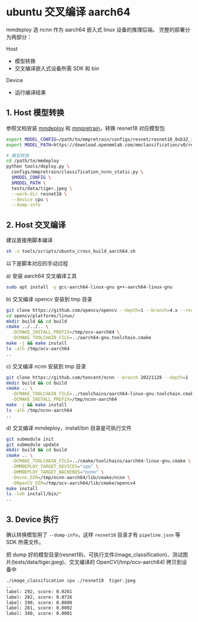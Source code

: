 # ubuntu 交叉编译 aarch64

mmdeploy 选 ncnn 作为 aarch64 嵌入式 linux 设备的推理后端。 完整的部署分为两部分：

Host

- 模型转换
- 交叉编译嵌入式设备所需 SDK 和 bin

Device

- 运行编译结果

## 1. Host 模型转换

参照文档安装 [mmdeploy](../01-how-to-build/) 和 [mmpretrain](https://github.com/open-mmlab/mmpretrain)，转换 resnet18 对应模型包

```bash
export MODEL_CONFIG=/path/to/mmpretrain/configs/resnet/resnet18_8xb32_in1k.py
export MODEL_PATH=https://download.openmmlab.com/mmclassification/v0/resnet/resnet18_8xb32_in1k_20210831-fbbb1da6.pth

# 模型转换
cd /path/to/mmdeploy
python tools/deploy.py \
  configs/mmpretrain/classification_ncnn_static.py \
  $MODEL_CONFIG \
  $MODEL_PATH \
  tests/data/tiger.jpeg \
  --work-dir resnet18 \
  --device cpu \
  --dump-info
```

## 2. Host 交叉编译

建议直接用脚本编译

```bash
sh -x tools/scripts/ubuntu_cross_build_aarch64.sh
```

以下是脚本对应的手动过程

a) 安装 aarch64 交叉编译工具

```bash
sudo apt install -y gcc-aarch64-linux-gnu g++-aarch64-linux-gnu
```

b) 交叉编译 opencv 安装到 tmp 目录

```bash
git clone https://github.com/opencv/opencv --depth=1 --branch=4.x --recursive
cd opencv/platforms/linux/
mkdir build && cd build
cmake ../../.. \
  -DCMAKE_INSTALL_PREFIX=/tmp/ocv-aarch64 \
  -DCMAKE_TOOLCHAIN_FILE=../aarch64-gnu.toolchain.cmake
make -j && make install
ls -alh /tmp/ocv-aarch64
..
```

c) 交叉编译 ncnn 安装到 tmp 目录

```bash
git clone https://github.com/tencent/ncnn --branch 20221128 --depth=1
mkdir build && cd build
cmake .. \
  -DCMAKE_TOOLCHAIN_FILE=../toolchains/aarch64-linux-gnu.toolchain.cmake \
  -DCMAKE_INSTALL_PREFIX=/tmp/ncnn-aarch64
make -j && make install
ls -alh /tmp/ncnn-aarch64
..
```

d) 交叉编译 mmdeploy，install/bin 目录是可执行文件

```bash
git submodule init
git submodule update
mkdir build && cd build
cmake .. \
  -DCMAKE_TOOLCHAIN_FILE=../cmake/toolchains/aarch64-linux-gnu.cmake \
  -DMMDEPLOY_TARGET_DEVICES="cpu" \
  -DMMDEPLOY_TARGET_BACKENDS="ncnn" \
  -Dncnn_DIR=/tmp/ncnn-aarch64/lib/cmake/ncnn \
  -DOpenCV_DIR=/tmp/ocv-aarch64/lib/cmake/opencv4
make install
ls -lah install/bin/*
..
```

## 3. Device 执行

确认转换模型用了 `--dump-info`，这样 `resnet18` 目录才有 `pipeline.json` 等 SDK 所需文件。

把 dump 好的模型目录(resnet18)、可执行文件(image_classification)、测试图片(tests/data/tiger.jpeg)、交叉编译的 OpenCV(/tmp/ocv-aarch64) 拷贝到设备中

```bash
./image_classification cpu ./resnet18  tiger.jpeg
..
label: 292, score: 0.9261
label: 282, score: 0.0726
label: 290, score: 0.0008
label: 281, score: 0.0002
label: 340, score: 0.0001
```
